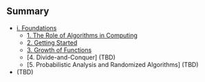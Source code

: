 Summary
-------

* [i. Foundations](1.00.md)
  * [1. The Role of Algorithms in Computing](1.01.md)
  * [2. Getting Started](1.02.md)
  * [3. Growth of Functions](1.03.md)
  * [4. Divide-and-Conquer] (TBD)
  * [5. Probabilistic Analysis and Randomized Algorithms] (TBD)
*  (TBD)

